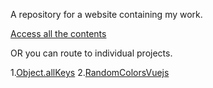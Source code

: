 A repository for a website containing my work.

[Access all the contents](https://neelotpal.github.io/index.html)

OR you can route to individual projects.

1.[Object.allKeys](https://neelotpal.github.io/ObjectAllKeys/Object.allKeys.html)
2.[RandomColorsVuejs](https://neelotpal.github.io/RandomColorsVuejs/index.html)
